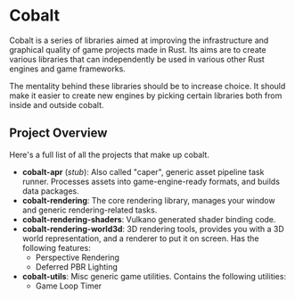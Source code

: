 # Cobalt
Cobalt is a series of libraries aimed at improving the infrastructure and
graphical quality of game projects made in Rust. Its aims are to create various
libraries that can independently be used in various other Rust engines and game
frameworks.

The mentality behind these libraries should be to increase choice. It should
make it easier to create new engines by picking certain libraries both from
inside and outside cobalt.

## Project Overview
Here's a full list of all the projects that make up cobalt.

- **cobalt-apr** (*stub*): Also called "caper", generic asset pipeline task
    runner. Processes assets into game-engine-ready formats, and builds data
    packages.
- **cobalt-rendering**: The core rendering library, manages your window and
    generic rendering-related tasks.
- **cobalt-rendering-shaders**: Vulkano generated shader binding code.
- **cobalt-rendering-world3d**: 3D rendering tools, provides you with a 3D world
    representation, and a renderer to put it on screen. Has the following
    features:
    - Perspective Rendering
    - Deferred PBR Lighting
- **cobalt-utils**: Misc generic game utilities. Contains the following utilities:
    - Game Loop Timer
